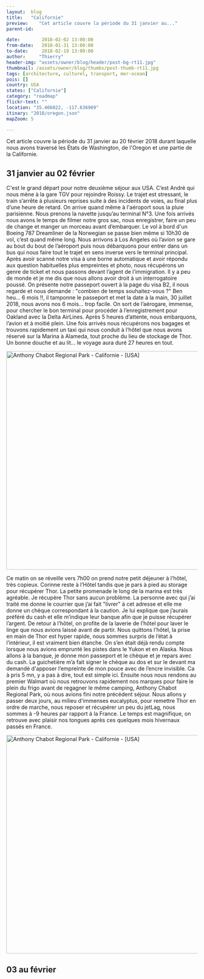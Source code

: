 ```yaml
---
layout:  blog
title:   "Californie"
preview:    "Cet article couvre la période du 31 janvier au..."
parent-id: 

date:        2018-02-02 13:00:00
from-date:   2018-01-31 13:00:00
to-date:     2018-02-19 13:00:00
author:     "Thierry"
header-img: "assets/owner/blog/header/post-bg-rt11.jpg"
thumbnail: /assets/owner/blog/thumbs/post-thumb-rt11.jpg
tags: [architecture, culturel, transport, mer-ocean]
pois: []
country: USA
states: ["Californie"]
category: "roadmap"
flickr-text: ""
location: "35.466022, -117.636969"
itinary: "2018/oregon.json"
mapZoom: 5

---
```


Cet article couvre la période du 31 janvier au 20 février 2018 durant laquelle nous avons traversé les États de Washington, de l'Oregon et une partie de la Californie.  

## 31 janvier au 02 février 

C'est le grand départ pour notre deuxième séjour aux USA. C’est André qui nous mène à la gare TGV pour rejoindre Roissy. Le trajet est stressant, le train s’arrête à plusieurs reprises suite à des incidents de voies, au final plus d’une heure de retard. On arrive quand même à l'aéroport sous la pluie parisienne. Nous prenons la navette jusqu’au terminal N°3. Une fois arrivés nous avons le temps de filmer notre gros sac, nous enregistrer, faire un peu de change et manger un morceau avant d’embarquer. Le vol à bord d'un Boeing 787 Dreamliner de la Norwegian se passe bien même si 10h30 de vol, c’est quand même long. Nous arrivons à Los Angeles où l’avion se gare au bout du bout de l’aéroport puis nous débarquons pour entrer dans un bus qui nous faire tout le trajet en sens inverse vers le terminal principal. Après avoir scanné notre visa à une borne automatique et avoir répondu aux question habituelles plus empreintes et photo, nous récupérons un genre de ticket et nous passons devant l’agent de l’immigration. Il y a peu de monde et je me dis que nous allons avoir droit à un interrogatoire poussé. On présente notre passeport ouvert à la page du visa B2, il nous regarde et nous demande : "combien de temps souhaitez-vous ?" Ben heu... 6 mois !!, il tamponne le passeport et met la date à la main, 30 juillet 2018, nous avons nos 6 mois… trop facile. On sort de l’aérogare, immense, pour chercher le bon terminal pour procéder à l’enregistrement pour Oakland avec la Delta AirLines. Après 5 heures d’attente, nous embarquons, l’avion et à moitié plein. Une fois arrivés nous récupérons nos bagages et trouvons rapidement un taxi qui nous conduit à l’hôtel que nous avons réservé sur la Marina à Alameda, tout proche du lieu de stockage de Thor. Un bonne douche et au lit… le voyage aura duré 27 heures en tout.  

<a data-flickr-embed="true" data-footer="true"  href="https://www.flickr.com/photos/2ozr/40047297581/in/datetaken/" title="Anthony Chabot Regional Park - Californie - [USA]"><img src="https://farm5.staticflickr.com/4661/40047297581_933eb4a61e_b.jpg" width="1024" height="576" alt="Anthony Chabot Regional Park - Californie - [USA]"></a><script async src="//embedr.flickr.com/assets/client-code.js" charset="utf-8"></script>  

Ce matin on se réveille vers 7h00 on prend notre petit déjeuner à l’hôtel, très copieux. Corinne reste à l’Hôtel tandis que je pars à pied au storage pour récupérer Thor. La petite promenade le long de la marina est très agréable. Je récupère Thor sans aucun problème. La personne avec qui j’ai traité me donne le courrier que j’ai fait "livrer" à cet adresse et elle me donne un chèque correspondant à la caution. Je lui explique que j’aurais préféré du cash et elle m’indique leur banque afin que je puisse récupérer l’argent. De retour à l’hôtel, on profite de la laverie de l’hôtel pour laver le linge que nous avions laissé avant de partir. Nous quittons l’hôtel, la prise en main de Thor est hyper rapide, nous sommes surpris de l’état à l’intérieur, il est vraiment bien étanche. On s’en était déjà rendu compte lorsque nous avions emprunté les pistes dans le Yukon et en Alaska. Nous allons à la banque, je donne mon passeport et le chèque et je repars avec du cash. La guichetière m’a fait signer le chèque au dos et sur le devant ma demandé d'apposer l’empreinte de mon pouce avec de l’encre invisible. Ca à pris 5 mn, y a pas à dire, tout est simple ici. Ensuite nous nous rendons au premier Walmart où nous retrouvons rapidement nos marques pour faire le plein du frigo avant de regagner le même camping, Anthony Chabot Regional Park, où nous avions fini notre précédent séjour. Nous allons y passer deux jours, au milieu d'immenses eucalyptus, pour remettre Thor en ordre de marche, nous reposer et récupérer un peu du jetLag, nous sommes à -9 heures par rapport à la France. Le temps est magnifique, on retrouve avec plaisir nos tongues après ces quelques mois hivernaux passés en France.  

<a data-flickr-embed="true" data-footer="true"  href="https://www.flickr.com/photos/2ozr/40047289451/in/datetaken/" title="Anthony Chabot Regional Park - Californie - [USA]"><img src="https://farm5.staticflickr.com/4611/40047289451_4ff4fe4bdd_b.jpg" width="1024" height="576" alt="Anthony Chabot Regional Park - Californie - [USA]"></a><script async src="//embedr.flickr.com/assets/client-code.js" charset="utf-8"></script>  



## 03 au    février 